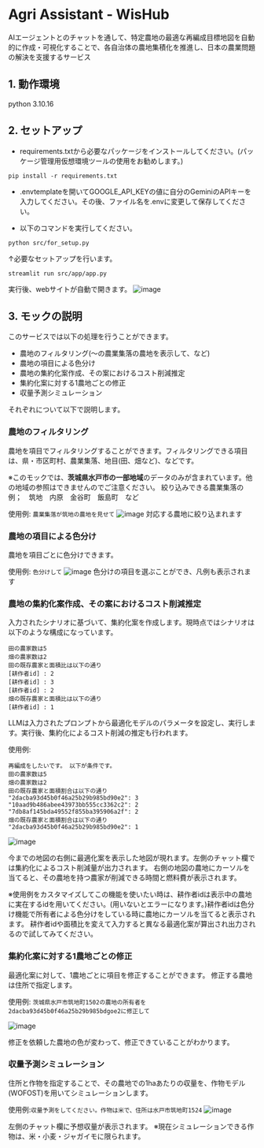 # Agri Assistant - WisHub

AIエージェントとのチャットを通して、特定農地の最適な再編成目標地図を自動的に作成・可視化することで、各自治体の農地集積化を推進し、日本の農業問題の解決を支援するサービス​

## 1. 動作環境
python 3.10.16

## 2. セットアップ
- requirements.txtから必要なパッケージをインストールしてください。(パッケージ管理用仮想環境ツールの使用をお勧めします。)
```
pip install -r requirements.txt
```

- .envtemplateを開いてGOOGLE_API_KEYの値に自分のGeminiのAPIキーを入力してください。その後、ファイル名を.envに変更して保存してください。

- 以下のコマンドを実行してください。
```
python src/for_setup.py
```
↑必要なセットアップを行います。
```
streamlit run src/app/app.py
```
実行後、webサイトが自動で開きます。
![image](https://github.com/user-attachments/assets/c794911f-3cad-4ecb-a6f5-990124e7d315)


## 3. モックの説明

このサービスでは以下の処理を行うことができます。
- 農地のフィルタリング(〜の農業集落の農地を表示して、など)
- 農地の項目による色分け
- 農地の集約化案作成、その案におけるコスト削減推定
- 集約化案に対する1農地ごとの修正
- 収量予測シミュレーション

それぞれについて以下で説明します。

### 農地のフィルタリング
農地を項目でフィルタリングすることができます。フィルタリングできる項目は、県・市区町村、農業集落、地目(田、畑など)、などです。

※このモックでは、**茨城県水戸市の一部地域**のデータのみが含まれています。他の地域の参照はできませんのでご注意ください。
絞り込みできる農業集落の例；　筑地　内原　金谷町　飯島町　など

使用例: `農業集落が筑地の農地を見せて`
![image](https://github.com/user-attachments/assets/cc703e3d-32f6-41b8-8a2f-3ff3ff8b0832)
対応する農地に絞り込まれます

### 農地の項目による色分け
農地を項目ごとに色分けできます。

使用例: `色分けして`
![image](https://github.com/user-attachments/assets/f2a10f67-cc30-4d36-aa7f-389329530fab)
色分けの項目を選ぶことができ、凡例も表示されます

### 農地の集約化案作成、その案におけるコスト削減推定
入力されたシナリオに基づいて、集約化案を作成します。現時点ではシナリオは以下のような構成になっています。
```
田の農家数は5
畑の農家数は2
田の既存農家と面積比は以下の通り
[耕作者id] : 2
[耕作者id] : 3
[耕作者id] : 2
畑の既存農家と面積比は以下の通り
[耕作者id] : 1
```
LLMは入力されたプロンプトから最適化モデルのパラメータを設定し、実行します。実行後、集約化によるコスト削減の推定も行われます。

使用例:
```Prompt
再編成をしたいです。 以下が条件です。
田の農家数は5
畑の農家数は2
田の既存農家と面積割合は以下の通り
"2dacba93d45b0f46a25b29b985bd90e2": 3
"10aad9b486abee43973bb555cc3362c2": 2
"7db8af145bda49552f855ba395906a2f": 2
畑の既存農家と面積割合は以下の通り
"2dacba93d45b0f46a25b29b985bd90e2": 1
```
![image](https://github.com/user-attachments/assets/2b8835e7-4533-43b3-93af-1dda3d73f662)

今までの地図の右側に最適化案を表示した地図が現れます。左側のチャット欄では集約化によるコスト削減量が出力されます。
右側の地図の農地にカーソルを当てると、その農地を持つ農家が削減できる時間と燃料費が表示されます。


※使用例をカスタマイズしてこの機能を使いたい時は、耕作者idは表示中の農地に実在するidを用いてください。(用いないとエラーになります。)耕作者idは色分け機能で所有者による色分けをしている時に農地にカーソルを当てると表示されます。
耕作者idや面積比を変えて入力すると異なる最適化案が算出され出力されるので試してみてください。

### 集約化案に対する1農地ごとの修正

最適化案に対して、1農地ごとに項目を修正することができます。
修正する農地は住所で指定します。

使用例: `茨城県水戸市筑地町1502の農地の所有者を2dacba93d45b0f46a25b29b985bdgoe2に修正して`

![image](https://github.com/user-attachments/assets/e3e5d805-aa0f-4224-a290-1cee5c09e4e7)

修正を依頼した農地の色が変わって、修正できていることがわかります。

### 収量予測シミュレーション

住所と作物を指定することで、その農地での1haあたりの収量を、作物モデル(WOFOST)を用いてシミュレーションします。

使用例:`収量予測をしてください。作物は米で、住所は水戸市筑地町1524`
![image](https://github.com/user-attachments/assets/5dc9542f-1fe3-4302-bf57-b4be0d337415)

左側のチャット欄に予想収量が表示されます。
※現在シミュレーションできる作物は、米・小麦・ジャガイモに限られます。

